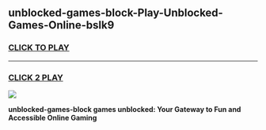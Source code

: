 
## unblocked-games-block-Play-Unblocked-Games-Online-bslk9
<h3>
<a href="https://premium76.site?title=unblocked-games-block&ref=24A">CLICK TO PLAY</a></h3>
<hr>

<h3>
<a href="https://premium76.site?title=unblocked-games-block&ref=24A">CLICK 2 PLAY</a>
  
</h3>

<a href="https://premium76.site?title=unblocked-games-block&ref=24A"><img src="https://clearcache.store/games.png"></a>


**unblocked-games-block games unblocked: Your Gateway to Fun and Accessible Online Gaming**
